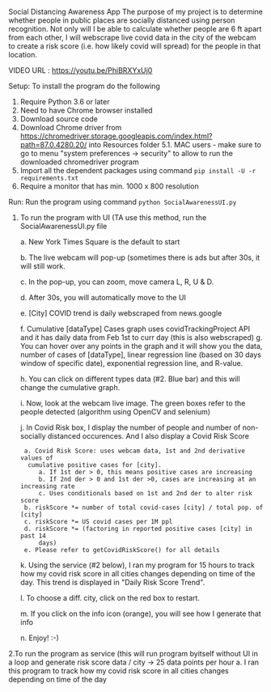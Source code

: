 Social Distancing Awareness App
 The purpose of my project is to determine whether people in public places are socially distanced using person recognition. Not only will I be able to calculate whether people are 6 ft apart from each other, I will webscrape live covid data in the city of the webcam to create a risk score (i.e. how likely covid will spread) for the people in that location. 

VIDEO URL : https://youtu.be/PhiBRXYxUj0

Setup:
To install the program do the following
1. Require Python 3.6 or later
2. Need to have Chrome browser installed
3. Download source code
4. Download Chrome driver from https://chromedriver.storage.googleapis.com/index.html?path=87.0.4280.20/ into Resources folder
5.1. MAC users - make sure to go to menu "system preferences -> security" to allow to run the downloaded chromedriver program
6. Import all the dependent packages using command `pip install -U -r requirements.txt`
7. Require a monitor that has min. 1000 x 800 resolution


Run:
Run the program using command `python SocialAwarenessUI.py`
1. To run the program with UI (TA use this method, run the SocialAwarenessUI.py file

	a. New York Times Square is the default to start
	
	b. The live webcam will pop-up (sometimes there is ads but after 30s, it will		 still work. 
	
	c. In the pop-up, you can zoom, move camera L, R, U & D.
	
	d. After 30s, you will automatically move to the UI
	
	e. [City] COVID trend is daily webscraped from news.google
	
	f. Cumulative [dataType] Cases graph uses covidTrackingProject API and it has 		   daily data from Feb 1st to curr day (this is also webscraped)
	g. You can hover over any points in the graph and it will show you the data, 		number of cases of [dataType], linear regression line (based on 30 days window of	 specific date), exponential regression line, and R-value. 
	
	h. You can click on different types data (#2. Blue bar) and this will change the 	cumulative graph. 
	
	i. Now, look at the webcam live image. The green boxes refer to the people
	 detected (algorithm using OpenCV and selenium)
	 
	j. In Covid Risk box, I display the number of people and number of non-socially
	   distanced occurences. And I also display a Covid Risk Score
	   
		a. Covid Risk Score: uses webcam data, 1st and 2nd derivative values of
		 cumulative positive cases for [city]. 
			a. If 1st der > 0, this means positive cases are increasing
			b. If 2nd der > 0 and 1st der >0, cases are increasing at an				   increasing rate
			c. Uses conditionals based on 1st and 2nd der to alter risk score
		b. riskScore *= number of total covid-cases [city] / total pop. of [city]
		c. riskScore *= US covid cases per 1M ppl
		d. riskScore *= (factoring in reported positive cases [city] in past 14
		    days)
		e. Please refer to getCovidRiskScore() for all details
		
	k. Using the service (#2 below), I ran my program for 15 hours to track how my
	 covid risk score in all cities changes depending on time of the day. This trend
	 is displayed in "Daily Risk Score Trend".
	 
	l. To choose a diff. city, click on the red box to restart.
	
	m. If you click on the info icon (orange), you will see how I generate that info
	
	n. Enjoy! :-)


2.To run the program as service (this will run program byitself without UI in a loop and generate risk score data / city -> 25 data points per hour
	a. I ran this program to track how my covid risk score in all cities changes 		   depending on time of the day 
